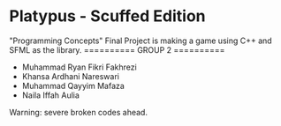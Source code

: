 # Platypus - Scuffed Edition
"Programming Concepts" Final Project is making a game using C++ and SFML as the library.
========== GROUP 2 ==========
- Muhammad Ryan Fikri Fakhrezi
- Khansa Ardhani Nareswari
- Muhammad Qayyim Mafaza
- Naila Iffah Aulia

Warning: severe broken codes ahead.
